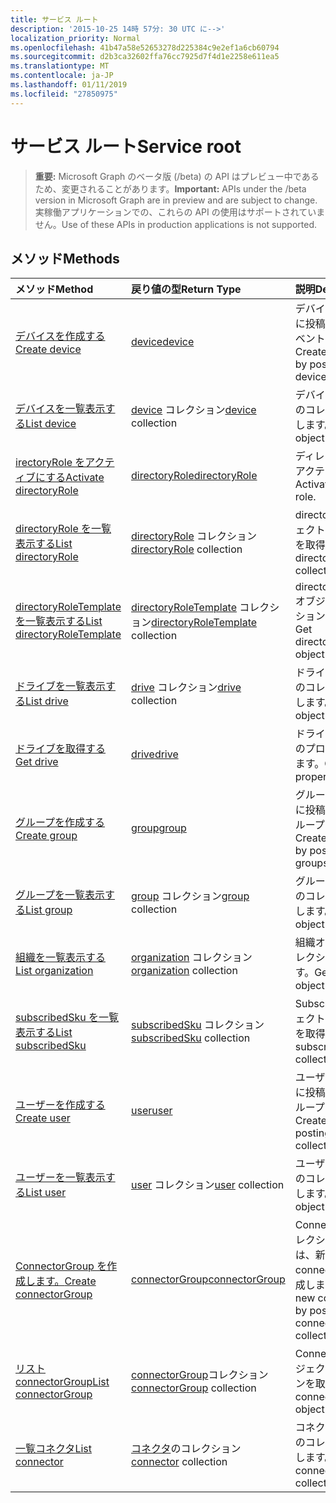 ```yaml
---
title: サービス ルート
description: '2015-10-25 14時 57分: 30 UTC に-->'
localization_priority: Normal
ms.openlocfilehash: 41b47a58e52653278d225384c9e2ef1a6cb60794
ms.sourcegitcommit: d2b3ca32602ffa76cc7925d7f4d1e2258e611ea5
ms.translationtype: MT
ms.contentlocale: ja-JP
ms.lasthandoff: 01/11/2019
ms.locfileid: "27850975"
---
```

# <a name="service-root"></a><span data-ttu-id="42f27-103">サービス ルート</span><span class="sxs-lookup"><span data-stu-id="42f27-103">Service root</span></span>

> <span data-ttu-id="42f27-104">**重要:** Microsoft Graph のベータ版 (/beta) の API はプレビュー中であるため、変更されることがあります。</span><span class="sxs-lookup"><span data-stu-id="42f27-104">**Important:** APIs under the /beta version in Microsoft Graph are in preview and are subject to change.</span></span> <span data-ttu-id="42f27-105">実稼働アプリケーションでの、これらの API の使用はサポートされていません。</span><span class="sxs-lookup"><span data-stu-id="42f27-105">Use of these APIs in production applications is not supported.</span></span>

## <a name="methods"></a><span data-ttu-id="42f27-106">メソッド</span><span class="sxs-lookup"><span data-stu-id="42f27-106">Methods</span></span>



| <span data-ttu-id="42f27-107">メソッド</span><span class="sxs-lookup"><span data-stu-id="42f27-107">Method</span></span>           | <span data-ttu-id="42f27-108">戻り値の型</span><span class="sxs-lookup"><span data-stu-id="42f27-108">Return Type</span></span>    |<span data-ttu-id="42f27-109">説明</span><span class="sxs-lookup"><span data-stu-id="42f27-109">Description</span></span>|
|:---------------|:--------|:----------|
|[<span data-ttu-id="42f27-110">デバイスを作成する</span><span class="sxs-lookup"><span data-stu-id="42f27-110">Create device</span></span>](../api/device-post-devices.md) |[<span data-ttu-id="42f27-111">device</span><span class="sxs-lookup"><span data-stu-id="42f27-111">device</span></span>](device.md)| <span data-ttu-id="42f27-112">デバイス コレクションに投稿して、新しいイベントを作成します。</span><span class="sxs-lookup"><span data-stu-id="42f27-112">Create a new device by posting to the devices collection.</span></span>|
|[<span data-ttu-id="42f27-113">デバイスを一覧表示する</span><span class="sxs-lookup"><span data-stu-id="42f27-113">List device</span></span>](../api/device-list.md) | <span data-ttu-id="42f27-114">[device](device.md) コレクション</span><span class="sxs-lookup"><span data-stu-id="42f27-114">[device](device.md) collection</span></span> |<span data-ttu-id="42f27-115">デバイス オブジェクトのコレクションを取得します。</span><span class="sxs-lookup"><span data-stu-id="42f27-115">Get device object collection.</span></span> |
|[<span data-ttu-id="42f27-116"> irectoryRole をアクティブにする</span><span class="sxs-lookup"><span data-stu-id="42f27-116">Activate directoryRole</span></span>](../api/directoryrole-post-directoryroles.md) | [<span data-ttu-id="42f27-117">directoryRole</span><span class="sxs-lookup"><span data-stu-id="42f27-117">directoryRole</span></span>](directoryrole.md) |<span data-ttu-id="42f27-118">ディレクトリ ロールをアクティブにします。</span><span class="sxs-lookup"><span data-stu-id="42f27-118">Activate a directory role.</span></span> |
|[<span data-ttu-id="42f27-119">directoryRole を一覧表示する</span><span class="sxs-lookup"><span data-stu-id="42f27-119">List directoryRole</span></span>](../api/directoryrole-list.md) | <span data-ttu-id="42f27-120">[directoryRole](directoryrole.md) コレクション</span><span class="sxs-lookup"><span data-stu-id="42f27-120">[directoryRole](directoryrole.md) collection</span></span> |<span data-ttu-id="42f27-121">directoryRole オブジェクトのコレクションを取得します。</span><span class="sxs-lookup"><span data-stu-id="42f27-121">Get directoryRole object collection.</span></span> |
|[<span data-ttu-id="42f27-122">directoryRoleTemplate を一覧表示する</span><span class="sxs-lookup"><span data-stu-id="42f27-122">List directoryRoleTemplate</span></span>](../api/directoryroletemplate-list.md) | <span data-ttu-id="42f27-123">[directoryRoleTemplate](directoryroletemplate.md) コレクション</span><span class="sxs-lookup"><span data-stu-id="42f27-123">[directoryRoleTemplate](directoryroletemplate.md) collection</span></span> |<span data-ttu-id="42f27-124">directoryRoleTemplate オブジェクトのコレクションを取得します。</span><span class="sxs-lookup"><span data-stu-id="42f27-124">Get directoryRoleTemplate object collection.</span></span> |
|[<span data-ttu-id="42f27-125">ドライブを一覧表示する</span><span class="sxs-lookup"><span data-stu-id="42f27-125">List drive</span></span>](../api/drive-list.md) | <span data-ttu-id="42f27-126">[drive](drive.md) コレクション</span><span class="sxs-lookup"><span data-stu-id="42f27-126">[drive](drive.md) collection</span></span> |<span data-ttu-id="42f27-127">ドライブ オブジェクトのコレクションを取得します。</span><span class="sxs-lookup"><span data-stu-id="42f27-127">Get drive object collection.</span></span> |
|[<span data-ttu-id="42f27-128">ドライブを取得する</span><span class="sxs-lookup"><span data-stu-id="42f27-128">Get drive</span></span>](../api/drive-get.md) | [<span data-ttu-id="42f27-129">drive</span><span class="sxs-lookup"><span data-stu-id="42f27-129">drive</span></span>](drive.md)  |<span data-ttu-id="42f27-130">ドライブ オブジェクトのプロパティを取得します。</span><span class="sxs-lookup"><span data-stu-id="42f27-130">Get drive object properties.</span></span> |
|[<span data-ttu-id="42f27-131">グループを作成する</span><span class="sxs-lookup"><span data-stu-id="42f27-131">Create group</span></span>](../api/group-post-groups.md) |[<span data-ttu-id="42f27-132">group</span><span class="sxs-lookup"><span data-stu-id="42f27-132">group</span></span>](group.md)| <span data-ttu-id="42f27-133">グループ コレクションに投稿して、新しいグループを作成します。</span><span class="sxs-lookup"><span data-stu-id="42f27-133">Create a new group by posting to the groups collection.</span></span>|
|[<span data-ttu-id="42f27-134">グループを一覧表示する</span><span class="sxs-lookup"><span data-stu-id="42f27-134">List group</span></span>](../api/group-list.md) | <span data-ttu-id="42f27-135">[group](group.md) コレクション</span><span class="sxs-lookup"><span data-stu-id="42f27-135">[group](group.md) collection</span></span> |<span data-ttu-id="42f27-136">グループ オブジェクトのコレクションを取得します。</span><span class="sxs-lookup"><span data-stu-id="42f27-136">Get group object collection.</span></span> |
|[<span data-ttu-id="42f27-137">組織を一覧表示する</span><span class="sxs-lookup"><span data-stu-id="42f27-137">List organization</span></span>](../api/organization-list.md) | <span data-ttu-id="42f27-138">[organization](organization.md) コレクション</span><span class="sxs-lookup"><span data-stu-id="42f27-138">[organization](organization.md) collection</span></span> |<span data-ttu-id="42f27-139">組織オブジェクトのコレクションを取得します。</span><span class="sxs-lookup"><span data-stu-id="42f27-139">Get organization object collection.</span></span> |
|[<span data-ttu-id="42f27-140">subscribedSku を一覧表示する</span><span class="sxs-lookup"><span data-stu-id="42f27-140">List subscribedSku</span></span>](../api/subscribedsku-list.md) | <span data-ttu-id="42f27-141">[subscribedSku](subscribedsku.md) コレクション</span><span class="sxs-lookup"><span data-stu-id="42f27-141">[subscribedSku](subscribedsku.md) collection</span></span> |<span data-ttu-id="42f27-142">SubscribedSku オブジェクトのコレクションを取得します。</span><span class="sxs-lookup"><span data-stu-id="42f27-142">Get subscribedSku object collection.</span></span> |
|[<span data-ttu-id="42f27-143">ユーザーを作成する</span><span class="sxs-lookup"><span data-stu-id="42f27-143">Create user</span></span>](../api/user-post-users.md) |[<span data-ttu-id="42f27-144">user</span><span class="sxs-lookup"><span data-stu-id="42f27-144">user</span></span>](user.md)| <span data-ttu-id="42f27-145">ユーザー コレクションに投稿して、新しいグループを作成します。</span><span class="sxs-lookup"><span data-stu-id="42f27-145">Create a new user by posting to the users collection.</span></span>|
|[<span data-ttu-id="42f27-146">ユーザーを一覧表示する</span><span class="sxs-lookup"><span data-stu-id="42f27-146">List user</span></span>](../api/user-list.md) | <span data-ttu-id="42f27-147">[user](user.md) コレクション</span><span class="sxs-lookup"><span data-stu-id="42f27-147">[user](user.md) collection</span></span> |<span data-ttu-id="42f27-148">ユーザー オブジェクトのコレクションを取得します。</span><span class="sxs-lookup"><span data-stu-id="42f27-148">Get user object collection.</span></span> |
|[<span data-ttu-id="42f27-149">ConnectorGroup を作成します。</span><span class="sxs-lookup"><span data-stu-id="42f27-149">Create connectorGroup</span></span>](../api/connectorgroup-post-connectorgroups.md) |[<span data-ttu-id="42f27-150">connectorGroup</span><span class="sxs-lookup"><span data-stu-id="42f27-150">connectorGroup</span></span>](connectorgroup.md)|<span data-ttu-id="42f27-151">ConnectorGroups コレクションへの投稿には、新しい connectorGroup を作成します。</span><span class="sxs-lookup"><span data-stu-id="42f27-151">Create a new connectorGroup by posting to the connectorGroups collection.</span></span>|
|[<span data-ttu-id="42f27-152">リスト connectorGroup</span><span class="sxs-lookup"><span data-stu-id="42f27-152">List connectorGroup</span></span>](../api/connectorgroup-list.md) | <span data-ttu-id="42f27-153">[connectorGroup](connectorgroup.md)コレクション</span><span class="sxs-lookup"><span data-stu-id="42f27-153">[connectorGroup](connectorgroup.md) collection</span></span> |<span data-ttu-id="42f27-154">ConnectorGroup オブジェクトのコレクションを取得します。</span><span class="sxs-lookup"><span data-stu-id="42f27-154">Get connectorGroup object collection.</span></span> |
|[<span data-ttu-id="42f27-155">一覧コネクタ</span><span class="sxs-lookup"><span data-stu-id="42f27-155">List connector</span></span>](../api/connector-list.md) | <span data-ttu-id="42f27-156">[コネクタ](connector.md)のコレクション</span><span class="sxs-lookup"><span data-stu-id="42f27-156">[connector](connector.md) collection</span></span> |<span data-ttu-id="42f27-157">コネクタ オブジェクトのコレクションを取得します。</span><span class="sxs-lookup"><span data-stu-id="42f27-157">Get connector object collection.</span></span> |

<!-- uuid: 8fcb5dbc-d5aa-4681-8e31-b001d5168d79
2015-10-25 14:57:30 UTC -->
<!-- {
  "type": "#page.annotation",
  "description": "Service root",
  "keywords": "",
  "section": "documentation",
  "tocPath": ""
}-->
